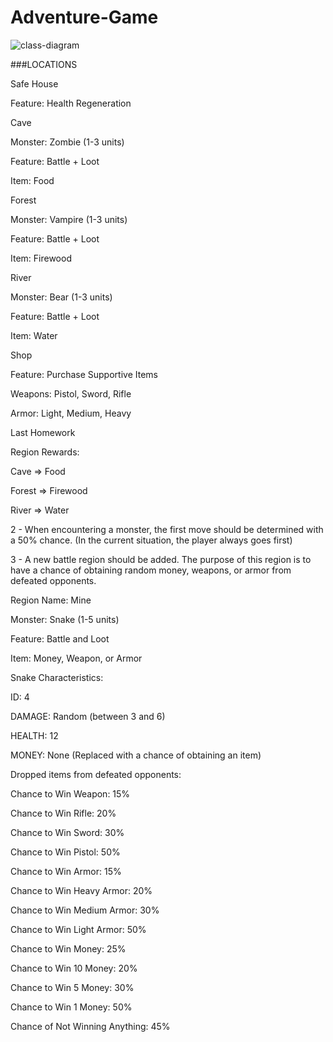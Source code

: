 # Adventure-Game

![class-diagram](https://github.com/sametselvi/Adventure-Game/assets/103968854/11ae6328-3800-4632-987c-b8cb29f1ae90)


###LOCATIONS

Safe House

Feature: Health Regeneration

Cave

Monster: Zombie (1-3 units)

Feature: Battle + Loot

Item: Food

Forest

Monster: Vampire (1-3 units)

Feature: Battle + Loot

Item: Firewood

River

Monster: Bear (1-3 units)

Feature: Battle + Loot

Item: Water

Shop

Feature: Purchase Supportive Items

Weapons: Pistol, Sword, Rifle

Armor: Light, Medium, Heavy

Last Homework 

Region Rewards:

Cave => Food

Forest => Firewood

River => Water

2 - When encountering a monster, the first move should be determined with a 50% chance. (In the current situation, the player always goes first)

3 - A new battle region should be added. The purpose of this region is to have a chance of obtaining random money, weapons, or armor from defeated opponents.

Region Name: Mine

Monster: Snake (1-5 units)

Feature: Battle and Loot

Item: Money, Weapon, or Armor

Snake Characteristics:

ID: 4

DAMAGE: Random (between 3 and 6)

HEALTH: 12

MONEY: None (Replaced with a chance of obtaining an item)

Dropped items from defeated opponents:

Chance to Win Weapon: 15%

Chance to Win Rifle: 20%

Chance to Win Sword: 30%

Chance to Win Pistol: 50%

Chance to Win Armor: 15%

Chance to Win Heavy Armor: 20%

Chance to Win Medium Armor: 30%

Chance to Win Light Armor: 50%

Chance to Win Money: 25%

Chance to Win 10 Money: 20%

Chance to Win 5 Money: 30%

Chance to Win 1 Money: 50%

Chance of Not Winning Anything: 45%


